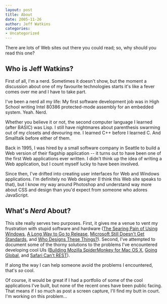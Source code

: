 ```yaml
---
layout: post
title: About
date: 2005-11-26
author: Jeff Watkins
categories:
- Uncategorized
---
```


There are lots of Web sites out there you could read; so, why should you read this one?

## Who is Jeff Watkins? ##

First of all, I'm a nerd. Sometimes it doesn't show, but the moment a discussion about one of my favourite technologies starts it's like a fever comes over me and I have to take part.

I've been a nerd all my life: My first software development job was in High School writing Intel 80386 protected-mode assembly for an embedded system. Yeah. Nerd.

Whether you believe it or not, the second computer language I learned (after BASIC) was Lisp. I still have nightmares about parenthesis swarming out of my closets and devouring me. I learned C++ before I learned C. And Smalltalk before either of them.

Back in 1995, I was hired by a small software company in Seattle to build a Web version of their flagship application -- it turns out to have been one of the first Web applications ever written. I didn't think up the idea of writing a Web application, but I count myself lucky to have been involved.

Since then, I've drifted into creating user interfaces for Web and Windows applications. I'm definitely no Web designer (I think this Web site speaks to that), but I know my way around Photoshop and understand way more about CSS and design than you'd expect from someone who adores JavaScript.

## What's _Nerd_ About? ##

This site really serves two purposes. First, it gives me a venue to vent my frustration with stupid software and hardware ([The Searing Pain of Using Windows](http://nerd.newburyportion.com/2005/12/searing-pain), [A Long Way to Go to Release](http://nerd.newburyportion.com/2006/07/a-long-way-to-go-to-release), [Microsoft Still Doesn't Get Standards](http://nerd.newburyportion.com/2006/01/microsoft-still-doesnt-get-standards), and [Who Designs These Things?](http://nerd.newburyportion.com/2006/01/who-designs-these-things)). Second, I've attempted to document some of the thorny solutions to the problems I've encountered developing cool UIs ([Building Mozilla SpiderMonkey for Mac OS X](http://nerd.newburyportion.com/2006/07/building-mozilla-spidermonkey-for-mac-os-x), [Going Global](http://nerd.newburyportion.com/2006/07/going-global), and [Safari Can't REST](http://nerd.newburyportion.com/2005/10/safari-cant-rest)).

If along the way I can help someone avoid the problems I encountered, that's _so_ cool. 

Of course, it would be great if I had a portfolio of some of the cool applications I've built, but none of the recent ones have been public facing. That means if I so much as post a screen capture, I'll find my butt in court. I'm working on this problem...
